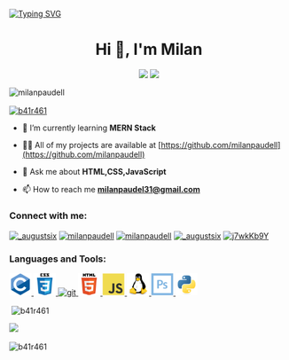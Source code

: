 <!--
**milanpaudell** is a ✨ _special_ ✨ repository because its `README.md` (this file) appears on your GitHub profile.-->

[![Typing SVG](https://readme-typing-svg.demolab.com?font=Fira+Code&pause=1000&color=F71B51&width=435&lines=Hi+%F0%9F%91%8B%2C+I'm+Milan)](https://git.io/typing-svg)

<h1 align="center">Hi 👋, I'm Milan</h1>
<!--<h3 align="center">From Nepal</h3>-->

<p align="center">
  <a href="https://github.com/search?q=extension%3Amd+%22https+readme+typing+svg%22&type=Code" alt="Users" title="Repo users">
    <img src="https://freshidea.com/jonah/app/github-search-results/readme-typing-svg/index.php"/></a>
  <a href="https://discord.gg/j7wkKb9Y" alt="Discord" title="Milan's Server">
    <img src="https://img.shields.io/discord/819650821314052106?color=7289DA&logo=discord&logoColor=white&style=for-the-badge"/></a>
</p>

<p align="left"> <img src="https://komarev.com/ghpvc/?username=milanpaudell&label=Profile%20views&color=0e75b6&style=flat" alt="milanpaudell" /> </p><a href="https://github.com/B41R461" target="blank"><img align="center" src="https://img.shields.io/github/followers/b41r461?style=social&" alt="b41r461"" alt="b41r461"/></a>

- 🌱 I’m currently learning **MERN Stack**

- 👨‍💻 All of my projects are available at  [https://github.com/milanpaudell](https://github.com/milanpaudell)

- 💬 Ask me about **HTML,CSS,JavaScript**

- 📫 How to reach me **milanpaudel31@gmail.com**

<h3 align="left">Connect with me:</h3>
<p align="left">
<a href="https://twitter.com/_augustsix" target="blank"><img align="center" src="https://raw.githubusercontent.com/rahuldkjain/github-profile-readme-generator/master/src/images/icons/Social/twitter.svg" alt="_augustsix" height="30" width="40" /></a>
<a href="https://linkedin.com/in/milanpaudell" target="blank"><img align="center" src="https://raw.githubusercontent.com/rahuldkjain/github-profile-readme-generator/master/src/images/icons/Social/linked-in-alt.svg" alt="milanpaudell" height="30" width="40" /></a>
<a href="https://fb.com/milanpaudell" target="blank"><img align="center" src="https://raw.githubusercontent.com/rahuldkjain/github-profile-readme-generator/master/src/images/icons/Social/facebook.svg" alt="milanpaudell" height="30" width="40" /></a>
<a href="https://instagram.com/_augustsix" target="blank"><img align="center" src="https://raw.githubusercontent.com/rahuldkjain/github-profile-readme-generator/master/src/images/icons/Social/instagram.svg" alt="_augustsix" height="30" width="40" /></a>
<a href="https://discord.gg/j7wkKb9Y" target="blank"><img align="center" src="https://raw.githubusercontent.com/rahuldkjain/github-profile-readme-generator/master/src/images/icons/Social/discord.svg" alt="j7wkKb9Y" height="30" width="40" /></a>
</p>

<h3 align="left">Languages and Tools:</h3>
<p align="left"> <a href="https://www.cprogramming.com/" target="_blank" rel="noreferrer"> <img src="https://raw.githubusercontent.com/devicons/devicon/master/icons/c/c-original.svg" alt="c" width="40" height="40"/> </a> <a href="https://www.w3schools.com/css/" target="_blank" rel="noreferrer"> <img src="https://raw.githubusercontent.com/devicons/devicon/master/icons/css3/css3-original-wordmark.svg" alt="css3" width="40" height="40"/> </a> <a href="https://git-scm.com/" target="_blank" rel="noreferrer"> <img src="https://www.vectorlogo.zone/logos/git-scm/git-scm-icon.svg" alt="git" width="40" height="40"/> </a> <a href="https://www.w3.org/html/" target="_blank" rel="noreferrer"> <img src="https://raw.githubusercontent.com/devicons/devicon/master/icons/html5/html5-original-wordmark.svg" alt="html5" width="40" height="40"/> </a> <a href="https://developer.mozilla.org/en-US/docs/Web/JavaScript" target="_blank" rel="noreferrer"> <img src="https://raw.githubusercontent.com/devicons/devicon/master/icons/javascript/javascript-original.svg" alt="javascript" width="40" height="40"/> </a> <a href="https://www.linux.org/" target="_blank" rel="noreferrer"> <img src="https://raw.githubusercontent.com/devicons/devicon/master/icons/linux/linux-original.svg" alt="linux" width="40" height="40"/> </a> <a href="https://www.photoshop.com/en" target="_blank" rel="noreferrer"> <img src="https://raw.githubusercontent.com/devicons/devicon/master/icons/photoshop/photoshop-line.svg" alt="photoshop" width="40" height="40"/> </a> <a href="https://www.python.org" target="_blank" rel="noreferrer"> <img src="https://raw.githubusercontent.com/devicons/devicon/master/icons/python/python-original.svg" alt="python" width="40" height="40"/> </a> </p>

<p>&nbsp;<img align="center" src="https://github-readme-stats.vercel.app/api?username=milanpaudell&show_icons=true&locale=en&hide_title=true&hide_border=true&show_icons=true&include_all_commits=true&count_private=true&line_height=21&text_color=000&icon_color=000&bg_color=0,ea6161,ffc64d,fffc4d,52fa5a&theme=graywhite"" alt="b41r461" /></p>


<img height="137px" src="https://github-readme-stats.vercel.app/api/top-langs/?username=milanpaudell&hide=html&hide_title=true&hide_border=true&layout=compact&langs_count=6&text_color=000&icon_color=fff&bg_color=0,52fa5a,4dfcff,c64dff&theme=graywhite" />


<p><img align="center" src="https://github-readme-streak-stats.herokuapp.com/?user=milanpaudell&theme=monokai&hide_border=true&date_format=M%20j%5B%2C%20Y%5D&background=00000000&stroke=DE37C1&" alt="b41r461" /></p>
  
  



